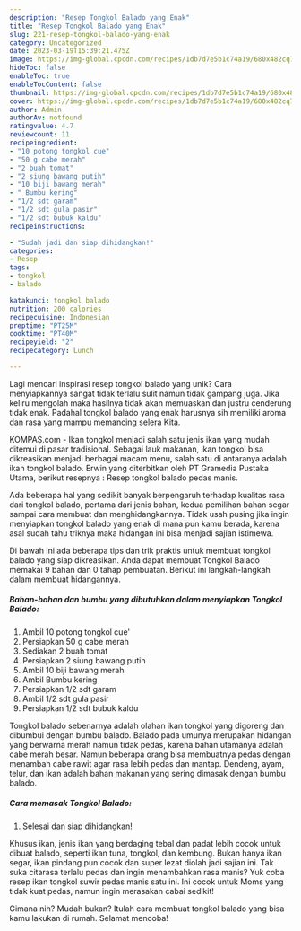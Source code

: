 ```yaml
---
description: "Resep Tongkol Balado yang Enak"
title: "Resep Tongkol Balado yang Enak"
slug: 221-resep-tongkol-balado-yang-enak
category: Uncategorized
date: 2023-03-19T15:39:21.475Z
image: https://img-global.cpcdn.com/recipes/1db7d7e5b1c74a19/680x482cq70/tongkol-balado-foto-resep-utama.jpg
hideToc: false
enableToc: true
enableTocContent: false
thumbnail: https://img-global.cpcdn.com/recipes/1db7d7e5b1c74a19/680x482cq70/tongkol-balado-foto-resep-utama.jpg
cover: https://img-global.cpcdn.com/recipes/1db7d7e5b1c74a19/680x482cq70/tongkol-balado-foto-resep-utama.jpg
author: Admin
authorAv: notfound
ratingvalue: 4.7
reviewcount: 11
recipeingredient:
- "10 potong tongkol cue"
- "50 g cabe merah"
- "2 buah tomat"
- "2 siung bawang putih"
- "10 biji bawang merah"
- " Bumbu kering"
- "1/2 sdt garam"
- "1/2 sdt gula pasir"
- "1/2 sdt bubuk kaldu"
recipeinstructions:

- "Sudah jadi dan siap dihidangkan!"
categories:
- Resep
tags:
- tongkol
- balado

katakunci: tongkol balado 
nutrition: 200 calories
recipecuisine: Indonesian
preptime: "PT25M"
cooktime: "PT40M"
recipeyield: "2"
recipecategory: Lunch

---
```





Lagi mencari inspirasi resep tongkol balado yang unik? Cara menyiapkannya sangat tidak terlalu sulit namun tidak gampang juga. Jika keliru mengolah maka hasilnya tidak akan memuaskan dan justru cenderung tidak enak. Padahal tongkol balado yang enak harusnya sih memiliki aroma dan rasa yang mampu memancing selera Kita.





KOMPAS.com - Ikan tongkol menjadi salah satu jenis ikan yang mudah ditemui di pasar tradisional. Sebagai lauk makanan, ikan tongkol bisa dikreasikan menjadi berbagai macam menu, salah satu di antaranya adalah ikan tongkol balado. Erwin yang diterbitkan oleh PT Gramedia Pustaka Utama, berikut resepnya : Resep tongkol balado pedas manis.

Ada beberapa hal yang sedikit banyak berpengaruh terhadap kualitas rasa dari tongkol balado, pertama dari jenis bahan, kedua pemilihan bahan segar sampai cara membuat dan menghidangkannya. Tidak usah pusing jika ingin menyiapkan tongkol balado yang enak di mana pun kamu berada, karena asal sudah tahu triknya maka hidangan ini bisa menjadi sajian istimewa.






Di bawah ini ada beberapa tips dan trik praktis untuk membuat tongkol balado yang siap dikreasikan. Anda dapat membuat Tongkol Balado memakai 9 bahan dan 0 tahap pembuatan. Berikut ini langkah-langkah dalam membuat hidangannya.

<!--inarticleads1-->

##### Bahan-bahan dan bumbu yang dibutuhkan dalam menyiapkan Tongkol Balado:

1. Ambil 10 potong tongkol cue&#39;
1. Persiapkan 50 g cabe merah
1. Sediakan 2 buah tomat
1. Persiapkan 2 siung bawang putih
1. Ambil 10 biji bawang merah
1. Ambil  Bumbu kering
1. Persiapkan 1/2 sdt garam
1. Ambil 1/2 sdt gula pasir
1. Persiapkan 1/2 sdt bubuk kaldu


Tongkol balado sebenarnya adalah olahan ikan tongkol yang digoreng dan dibumbui dengan bumbu balado. Balado pada umunya merupakan hidangan yang berwarna merah namun tidak pedas, karena bahan utamanya adalah cabe merah besar. Namun beberapa orang bisa membuatnya pedas dengan menambah cabe rawit agar rasa lebih pedas dan mantap. Dendeng, ayam, telur, dan ikan adalah bahan makanan yang sering dimasak dengan bumbu balado. 

<!--inarticleads2-->

##### Cara memasak Tongkol Balado:


1. Selesai dan siap dihidangkan!

Khusus ikan, jenis ikan yang berdaging tebal dan padat lebih cocok untuk dibuat balado, seperti ikan tuna, tongkol, dan kembung. Bukan hanya ikan segar, ikan pindang pun cocok dan super lezat diolah jadi sajian ini. Tak suka citarasa terlalu pedas dan ingin menambahkan rasa manis? Yuk coba resep ikan tongkol suwir pedas manis satu ini. Ini cocok untuk Moms yang tidak kuat pedas, namun ingin merasakan cabai sedikit! 

Gimana nih? Mudah bukan? Itulah cara membuat tongkol balado yang bisa kamu lakukan di rumah. Selamat mencoba!
